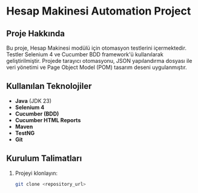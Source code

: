 # Hesap Makinesi Automation Project

## Proje Hakkında
Bu proje, Hesap Makinesi modülü için otomasyon testlerini içermektedir. Testler Selenium 4 ve Cucumber BDD framework'ü kullanılarak geliştirilmiştir. Projede tarayıcı otomasyonu, JSON yapılandırma dosyası ile veri yönetimi ve Page Object Model (POM) tasarım deseni uygulanmıştır.

## Kullanılan Teknolojiler
- **Java** (JDK 23)
- **Selenium 4**
- **Cucumber (BDD)**
- **Cucumber HTML Reports**
- **Maven**
- **TestNG**
- **Git**

## Kurulum Talimatları
1. Projeyi klonlayın:
   ```bash
   git clone <repository_url>
